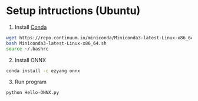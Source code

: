 # Setup intructions (Ubuntu)

1. Install [Conda](https://conda.io/docs/)
```bash
wget https://repo.continuum.io/miniconda/Miniconda3-latest-Linux-x86_64.sh
bash Miniconda3-latest-Linux-x86_64.sh
source ~/.bashrc
```

2. Install ONNX
```bash
conda install -c ezyang onnx
```

3. Run program
```bash
python Hello-ONNX.py
```
